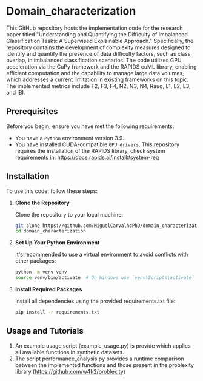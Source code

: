 # Domain_characterization

This GitHub repository hosts the implementation code for the research paper titled "Understanding and Quantifying the Difficulty of Imbalanced Classification Tasks: A Supervised Explainable Approach." Specifically, the repository contains the development of complexity measures designed to identify and quantify the presence of data difficulty factors, such as class overlap, in imbalanced classification scenarios. The code utilizes GPU acceleration via the CuPy framework and the RAPIDS cuML library, enabling efficient computation and the capability to manage large data volumes, which addresses a current limitation in existing frameworks on this topic. The implemented metrics include F2, F3, F4, N2, N3, N4, Raug, L1, L2, L3, and IBI.

## Prerequisites

Before you begin, ensure you have met the following requirements:
- You have a `Python` environment version 3.9.
- You have installed CUDA-compatible `GPU drivers`. This repository requires the installation of the RAPIDS library, check system requirements in: https://docs.rapids.ai/install#system-req
  
## Installation

To use this code, follow these steps:

1. **Clone the Repository**
   
   Clone the repository to your local machine:

   ```bash
   git clone https://github.com/MiguelCarvalhoPhD/domain_characterization.git
   cd domain_characterization

3. **Set Up Your Python Environment**
   
   It's recommended to use a virtual environment to avoid conflicts with other packages:

      ```bash
   python -m venv venv
   source venv/bin/activate  # On Windows use `venv\Scripts\activate`

5. **Install Required Packages**
   
   Install all dependencies using the provided requirements.txt file:

      ```bash
    pip install -r requirements.txt

## Usage and Tutorials

  1. An example usage script (example_usage.py) is provide which applies all available functions in synthetic datasets.
  2. The script performance_analysis.py provides a runtime comparison between the implemented functions and those present in the problexity library (https://github.com/w4k2/problexity)

   



